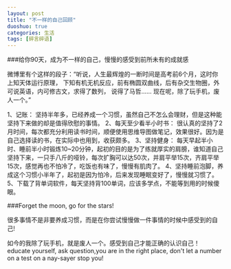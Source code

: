 ```yaml
---
layout: post
title: "不一样的自己回顾"
duoshuo: true
categories: 生活
tags: [碎言碎语] 
---
```


###给你90天，成为不一样的自己，慢慢的感受到前所未有的成就感

微博里有个这样的段子：“听说，人生最辉煌的一断时间是高考前6个月，这时你上知天体运行原理，
下知有机无机反应，前有椭圆双曲线，后有杂交生物圈，外可说英语，内可修古文，求得了数列，
说得了马哲...... 现在呢，除了玩手机，废人一个。”  

<!-- more -->

 1、记账： 坚持半年多，已经养成一个习惯，虽然自己不怎么会理财，但是这种能坚持下来做的却是值得欣慰的事情。
 2、每天至少看半小时书： 很认真的坚持了2月时间，每次都充分利用读书时间，顺便使用思维导图做笔记，效果很好。因为是自己选择读的书，在实际中也用到，收获颇多。
 3、坚持健身： 每天早起半小时、睡前半小时锻炼10~20分钟，起初的目的是为了练就厚实的肩膀，谁知道自己坚持下来，一只手八斤的哑铃，每次扩胸可以达50次，并肩平举15次，齐肩平举15次，感觉再也不怕冷了，吃饭也有味了，慢慢有肌肉了。
 4、坚持睡前泡脚，养成这个习惯小半年了，起初是因为怕冷，后来发现睡眠变好了，慢慢就习惯了。
 5、下载了背单词软件，每天坚持背100单词，应该多学点，不能等到用的时候傻眼。

###Forget the moon, go for the stars!

很多事情不是非要养成习惯，而是在你尝试慢慢做一件事情的时候中感受到的自己!  

如今的我除了玩手机，就是废人一个。感受到自己才能正确的认识自己！  
educate yourself, ask question,you are in the right place, don't let a number on a test on a nay-sayer stop you! 

